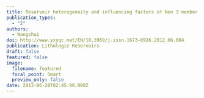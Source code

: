 ```yaml
---
title: Reservoir heterogeneity and influencing factors of Nen 3 member in Xinli area
publication_types:
  - "2"
authors:
  - Wangshui
doi: http://www.yxyqc.net/EN/10.3969/j.issn.1673-8926.2012.06.004
publication: Lithologic Reservoirs
draft: false
featured: false
image:
  filename: featured
  focal_point: Smart
  preview_only: false
date: 2012-06-28T02:45:00.000Z
---
```

